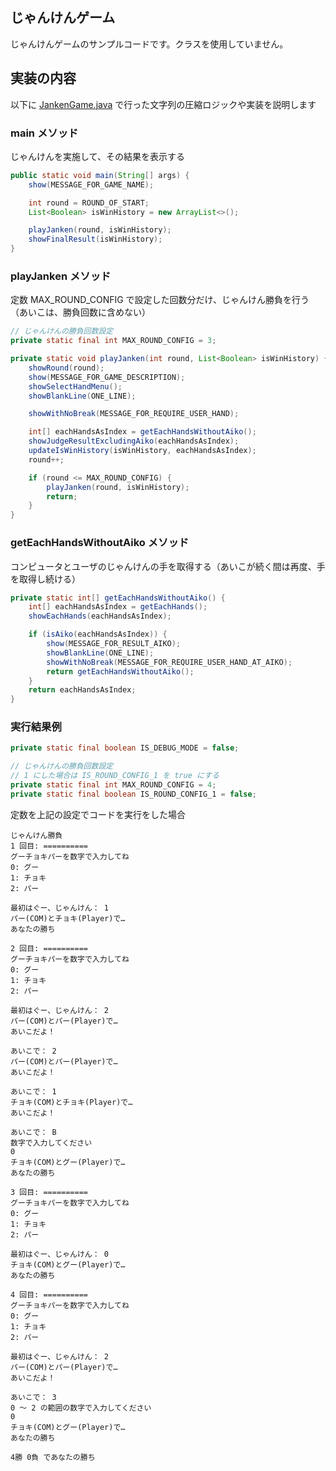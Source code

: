 ## じゃんけんゲーム

じゃんけんゲームのサンプルコードです。クラスを使用していません。

## 実装の内容

以下に [JankenGame.java](./src/JankenGame.java) で行った文字列の圧縮ロジックや実装を説明します

### main メソッド

じゃんけんを実施して、その結果を表示する

``` java
public static void main(String[] args) {
    show(MESSAGE_FOR_GAME_NAME);

    int round = ROUND_OF_START;
    List<Boolean> isWinHistory = new ArrayList<>();

    playJanken(round, isWinHistory);
    showFinalResult(isWinHistory);
}
```

### playJanken メソッド

定数 MAX_ROUND_CONFIG で設定した回数分だけ、じゃんけん勝負を行う（あいこは、勝負回数に含めない）

``` java
// じゃんけんの勝負回数設定
private static final int MAX_ROUND_CONFIG = 3;

private static void playJanken(int round, List<Boolean> isWinHistory) {
    showRound(round);
    show(MESSAGE_FOR_GAME_DESCRIPTION);
    showSelectHandMenu();
    showBlankLine(ONE_LINE);

    showWithNoBreak(MESSAGE_FOR_REQUIRE_USER_HAND);

    int[] eachHandsAsIndex = getEachHandsWithoutAiko();
    showJudgeResultExcludingAiko(eachHandsAsIndex);
    updateIsWinHistory(isWinHistory, eachHandsAsIndex);
    round++;

    if (round <= MAX_ROUND_CONFIG) {
        playJanken(round, isWinHistory);
        return;
    }
}
```

### getEachHandsWithoutAiko メソッド

コンピュータとユーザのじゃんけんの手を取得する（あいこが続く間は再度、手を取得し続ける）

``` java
private static int[] getEachHandsWithoutAiko() {
    int[] eachHandsAsIndex = getEachHands();
    showEachHands(eachHandsAsIndex);

    if (isAiko(eachHandsAsIndex)) {
        show(MESSAGE_FOR_RESULT_AIKO);
        showBlankLine(ONE_LINE);
        showWithNoBreak(MESSAGE_FOR_REQUIRE_USER_HAND_AT_AIKO);
        return getEachHandsWithoutAiko();
    }
    return eachHandsAsIndex;
}
```

### 実行結果例

``` java
private static final boolean IS_DEBUG_MODE = false;

// じゃんけんの勝負回数設定
// 1 にした場合は IS_ROUND_CONFIG_1 を true にする
private static final int MAX_ROUND_CONFIG = 4;
private static final boolean IS_ROUND_CONFIG_1 = false;
```

定数を上記の設定でコードを実行をした場合

``` console
じゃんけん勝負
1 回目: ==========
グーチョキパーを数字で入力してね
0: グー
1: チョキ
2: パー

最初はぐー、じゃんけん： 1
パー(COM)とチョキ(Player)で… 
あなたの勝ち

2 回目: ==========
グーチョキパーを数字で入力してね
0: グー
1: チョキ
2: パー

最初はぐー、じゃんけん： 2
パー(COM)とパー(Player)で… 
あいこだよ！

あいこで： 2
パー(COM)とパー(Player)で… 
あいこだよ！

あいこで： 1
チョキ(COM)とチョキ(Player)で… 
あいこだよ！

あいこで： B
数字で入力してください
0
チョキ(COM)とグー(Player)で… 
あなたの勝ち

3 回目: ==========
グーチョキパーを数字で入力してね
0: グー
1: チョキ
2: パー

最初はぐー、じゃんけん： 0
チョキ(COM)とグー(Player)で… 
あなたの勝ち

4 回目: ==========
グーチョキパーを数字で入力してね
0: グー
1: チョキ
2: パー

最初はぐー、じゃんけん： 2
パー(COM)とパー(Player)で… 
あいこだよ！

あいこで： 3
0 ～ 2 の範囲の数字で入力してください 
0
チョキ(COM)とグー(Player)で… 
あなたの勝ち

4勝 0負 であなたの勝ち
```